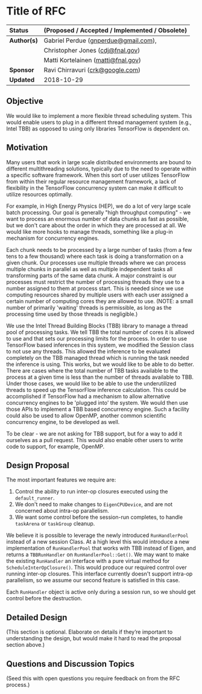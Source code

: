 # Title of RFC

| Status        | (Proposed / Accepted / Implemented / Obsolete)       |
:-------------- |:---------------------------------------------------- |
| **Author(s)** | Gabriel Perdue (gnperdue@gmail.com),                 |
|               | Christopher Jones (cdj@fnal.gov)                     |
|               | Matti Kortelainen (matti@fnal.gov)                   |
| **Sponsor**   | Ravi Chirravuri (crk@google.com)                     |
| **Updated**   | 2018-10-29                                           |

## Objective

We would like to implement a more flexible thread scheduling system. This would
enable users to plug in a different thread management system (e.g., Intel TBB)
as opposed to using only libraries TensorFlow is dependent on.

## Motivation

Many users that work in large scale distributed environments are bound to
different multithreading solutions, typically due to the need to operate within
a specific software framework. When this sort of user utilizes TensorFlow from
within their regular resource management framework, a lack of flexibility in
the TensorFlow concurrency system can make it difficult to utilize resources
optimally.

For example, in High Energy Physics (HEP), we do a lot of very large scale
batch processing. Our goal is generally "high throughput computing" - we want
to process an enormous number of data chunks as fast as possible, but we don't
care about the order in which they are processed at all. We would like more
hooks to manage threads, something like a plug-in mechanism for concurrency
engines.

Each chunk needs to be processed by a large number of tasks (from a few tens to
a few thousand) where each task is doing a transformation on a given chunk. Our
processes use multiple threads where we can process multiple chunks in parallel
as well as multiple independent tasks all transforming parts of the same data
chunk. A major constraint is our processes must restrict the number of
processing threads they use to a number assigned to them at process start. This
is needed since we use computing resources shared by multiple users with each
user assigned a certain number of computing cores they are allowed to use.
(NOTE: a small number of primarily 'waiting' threads is permissible, as long as
the processing time used by those threads is negligible.)

We use the Intel Thread Building Blocks (TBB) library to manage a thread pool
of processing tasks. We tell TBB the total number of cores it is allowed to use
and that sets our processing limits for the process. In order to use TensorFlow
based inferences in this system, we modified the Session class to not use any
threads. This allowed the inference to be evaluated completely on the TBB
managed thread which is running the task needed the inference is using. This
works, but we would like to be able to do better. There are cases where the
total number of TBB tasks available to the process at a given time is less than
the number of threads available to TBB. Under those cases, we would like to be
able to use the underutilized threads to speed up the TensorFlow inference
calculation. This could be accomplished if TensorFlow had a mechanism to allow
alternative concurrency engines to be 'plugged into' the system. We would then
use those APIs to implement a TBB based concurrency engine. Such a facility
could also be used to allow OpenMP, another common scientific concurrency
engine, to be developed as well.

To be clear - we are not asking for TBB support, but for a way to add it
ourselves as a pull request. This would also enable other users to write code
to support, for example, OpenMP.

## Design Proposal

The most important features we require are:

1. Control the ability to run inter-op closures executed using the
`default_runner`.
2. We don't need to make changes to `EigenCPUDevice`, and are not concerned
about intra-op parallelism.
3. We want some control before the session-run completes, to handle `taskArena`
or `taskGroup` cleanup.

We believe it is possible to leverage the newly introduced `RunHandlerPool`
instead of a new session Class. At a high level this would introduce a new
implementation of `RunHandlerPool` that works with TBB instead of Eigen, and
returns a `TBBRunHandler` on `RunHandlerPool::Get()`. We may want to make the
existing `RunHandler` an interface with a pure virtual method for
`ScheduleInterOpClosure()`. This would produce our required control over
running inter-op closures. This interface currently doesn't support intra-op
parallelism, so we assume our second feature is satisfied in this case.

Each `RunHandler` object is active only during a session run, so we should get
control before the destruction.

## Detailed Design

(This section is optional. Elaborate on details if they’re important to
understanding the design, but would make it hard to read the proposal section
above.)

## Questions and Discussion Topics

(Seed this with open questions you require feedback on from the RFC process.)
